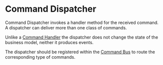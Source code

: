 # Command Dispatcher

Command Dispatcher invokes a handler method for the received command. 
A dispatcher can deliver more than one class of commands.

Unlike a [Command Handler](./command-handler.md) the dispatcher does not change the state of the business model, neither it produces events.

The dispatcher should be registered within the [Command Bus](./command-bus.md) to route the corresponding type of commands. 